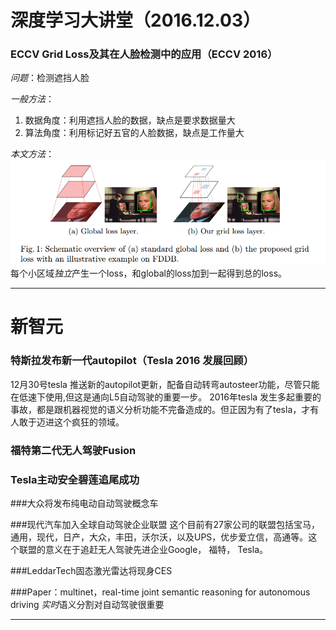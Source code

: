 # 深度学习大讲堂（2016.12.03）
### ECCV Grid Loss及其在人脸检测中的应用（ECCV 2016）
*问题*：检测遮挡人脸

*一般方法*：
1. 数据角度：利用遮挡人脸的数据，缺点是要求数据量大
2. 算法角度：利用标记好五官的人脸数据，缺点是工作量大

*本文方法*：
![grid loss](https://github.com/simonlight/MLBlogSum/blob/master/2017/1/images/gridloss.png "Logo Title Text 1")
每个小区域*独立*产生一个loss，和global的loss加到一起得到总的loss。 

---
# 新智元
### 特斯拉发布新一代autopilot（Tesla 2016 发展回顾）
12月30号tesla 推送新的autopilot更新，配备自动转弯autosteer功能，尽管只能在低速下使用,但这是通向L5自动驾驶的重要一步。
2016年tesla 发生多起重要的事故，都是跟机器视觉的语义分析功能不完备造成的。但正因为有了tesla，才有人敢于迈进这个疯狂的领域。

### 福特第二代无人驾驶Fusion

### Tesla主动安全碧莲追尾成功

###大众将发布纯电动自动驾驶概念车

###现代汽车加入全球自动驾驶企业联盟
这个目前有27家公司的联盟包括宝马，通用，现代，日产，大众，丰田，沃尔沃，以及UPS，优步爱立信，高通等。这个联盟的意义在于追赶无人驾驶先进企业Google， 福特， Tesla。

###LeddarTech固态激光雷达将现身CES

###Paper：multinet，real-time joint semantic reasoning for autonomous driving
*实时*语义分割对自动驾驶很重要

---
#
